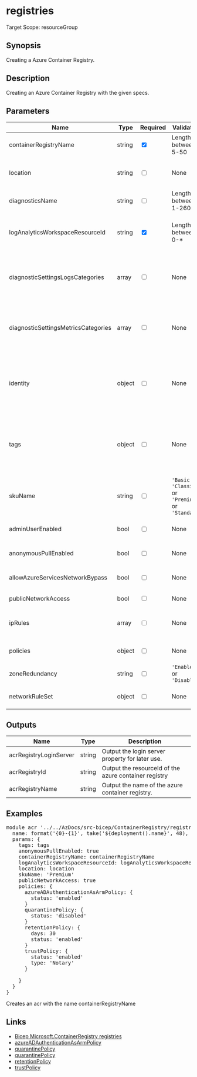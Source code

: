 # registries

Target Scope: resourceGroup

## Synopsis
Creating a Azure Container Registry.

## Description
Creating an Azure Container Registry with the given specs.

## Parameters
| Name | Type | Required | Validation | Default value | Description |
| -- |  -- | -- | -- | -- | -- |
| containerRegistryName | string | <input type="checkbox" checked> | Length between 5-50 | <pre></pre> | The name of the Azure Container Registry to be upserted. |
| location | string | <input type="checkbox"> | None | <pre>resourceGroup().location</pre> | Specifies the Azure location where the resource should be created. Defaults to the resourcegroup location. |
| diagnosticsName | string | <input type="checkbox"> | Length between 1-260 | <pre>'AzurePlatformCentralizedLogging'</pre> | The name of the diagnostics. This defaults to `AzurePlatformCentralizedLogging`. |
| logAnalyticsWorkspaceResourceId | string | <input type="checkbox" checked> | Length between 0-* | <pre></pre> | The azure resource id of the log analytics workspace to log the diagnostics to. If you set this to an empty string, logging & diagnostics will be disabled. |
| diagnosticSettingsLogsCategories | array | <input type="checkbox"> | None | <pre>[<br>  {<br>    categoryGroup: 'allLogs'<br>    enabled: true<br>  }<br>]</pre> | Which log categories to enable; This defaults to `allLogs`. For array/object format, please refer to the [specifications](https://docs.microsoft.com/en-us/azure/templates/microsoft.insights/diagnosticsettings?tabs=bicep#logsettings). |
| diagnosticSettingsMetricsCategories | array | <input type="checkbox"> | None | <pre>[<br>  {<br>    categoryGroup: 'AllMetrics'<br>    enabled: true<br>  }<br>]</pre> | Which Metrics categories to enable; This defaults to `AllMetrics`. For array/object format, please refer to the [specifications](https://docs.microsoft.com/en-us/azure/templates/microsoft.insights/diagnosticsettings?tabs=bicep&pivots=deployment-language-bicep#metricsettings) |
| identity | object | <input type="checkbox"> | None | <pre>{<br>  type: 'SystemAssigned'<br>}</pre> | Sets the identity property for the container registry<br>Example:<br>{<br>&nbsp;&nbsp;&nbsp;type: 'UserAssigned'<br>&nbsp;&nbsp;&nbsp;userAssignedIdentities: userAssignedIdentities<br>}' |
| tags | object | <input type="checkbox"> | None | <pre>{}</pre> | The tags to apply to this resource. This is an object with key/value pairs.<br>Example:<br>{<br>&nbsp;&nbsp;&nbsp;FirstTag: myvalue<br>&nbsp;&nbsp;&nbsp;SecondTag: another value<br>} |
| skuName | string | <input type="checkbox"> | `'Basic'` or  `'Classic'` or  `'Premium'` or  `'Standard'` | <pre>'Premium'</pre> | The sku of this Azure Container Registry. |
| adminUserEnabled | bool | <input type="checkbox"> | None | <pre>false</pre> | Enable the admin user to login with a username & password to this ACR. |
| anonymousPullEnabled | bool | <input type="checkbox"> | None | <pre>false</pre> | Allow pulling without being authenticated against this Azure Container Registry. |
| allowAzureServicesNetworkBypass | bool | <input type="checkbox"> | None | <pre>false</pre> | If you want to allow trusted azure services to bypass your network settings, enable this. |
| publicNetworkAccess | bool | <input type="checkbox"> | None | <pre>false</pre> | The default network action for this Azure Container Registry. |
| ipRules | array | <input type="checkbox"> | None | <pre>[]</pre> | An array of IP Rules to apply to this Azure Container Registry. For object structure, please refer to the [specification](https://learn.microsoft.com/en-us/azure/templates/microsoft.containerregistry/registries?pivots=deployment-language-bicep#iprule). |
| policies | object | <input type="checkbox"> | None | <pre>{}</pre> | The policies to apply on this ACR. For object structure, please refer to the [specifications](https://learn.microsoft.com/en-us/azure/templates/microsoft.containerregistry/registries?pivots=deployment-language-bicep#policies). |
| zoneRedundancy | string | <input type="checkbox"> | `'Enabled'` or  `'Disabled'` | <pre>'Disabled'</pre> | Enable zone redundancy for this ACR. |
| networkRuleSet | object | <input type="checkbox"> | None | <pre>empty(ipRules) ? {} : {</pre> | Setting up the networkRuleSet and add ip rules if any are defined. |
## Outputs
| Name | Type | Description |
| -- |  -- | -- |
| acrRegistryLoginServer | string | Output the login server property for later use. |
| acrRegistryId | string | Output the resourceId of the azure container registry |
| acrRegistryName | string | Output the name of the azure container registry. |
## Examples
<pre>
module acr '../../AzDocs/src-bicep/ContainerRegistry/registries.bicep' = {
  name: format('{0}-{1}', take('${deployment().name}', 48), 'acrDeploy')
  params: {
    tags: tags
    anonymousPullEnabled: true
    containerRegistryName: containerRegistryName
    logAnalyticsWorkspaceResourceId: logAnalyticsWorkspaceResourceId
    location: location
    skuName: 'Premium'
    publicNetworkAccess: true
    policies: {
      azureADAuthenticationAsArmPolicy: {
        status: 'enabled'
      }
      quarantinePolicy: {
        status: 'disabled'
      }
      retentionPolicy: {
        days: 30
        status: 'enabled'
      }
      trustPolicy: {
        status: 'enabled'
        type: 'Notary'
      }

    }
  }
}
</pre>
<p>Creates an acr with the name containerRegistryName</p>

## Links
- [Bicep Microsoft.ContainerRegistry registries](https://learn.microsoft.com/en-us/azure/templates/microsoft.containerregistry/registries?pivots=deployment-language-bicep)<br>
- [azureADAuthenticationAsArmPolicy](https://www.azadvertizer.net/azpolicyadvertizer/42781ec6-6127-4c30-bdfa-fb423a0047d3.html)<br>
- [quarantinePolicy](https://github.com/Azure/acr/tree/main/docs/preview/quarantine)<br>
- [quarantinePolicy](https://samcogan.com/image-quarantine-in-azure-container-registry/)<br>
- [retentionPolicy](https://learn.microsoft.com/en-us/azure/container-registry/container-registry-retention-policy)<br>
- [trustPolicy](https://learn.microsoft.com/en-us/azure/container-registry/container-registry-content-trust)


